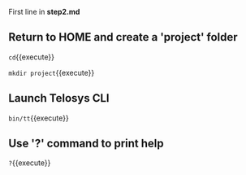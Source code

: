 First line in **step2.md**

## Return to HOME and create a 'project' folder 

`cd`{{execute}}

`mkdir project`{{execute}}


## Launch Telosys CLI 

`bin/tt`{{execute}}


## Use '?' command to print help

`?`{{execute}}
